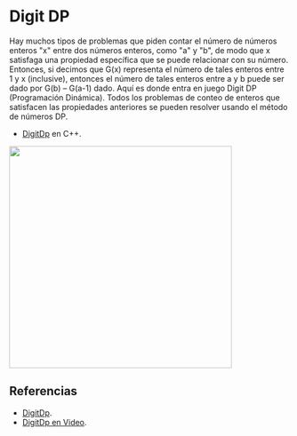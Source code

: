 # Digit DP

Hay muchos tipos de problemas que piden contar el número de números enteros "x" entre dos números enteros, como "a" y "b", 
de modo que x satisfaga una propiedad específica que se puede relacionar con su número.
Entonces, si decimos que G(x) representa el número de tales enteros entre 1 y x (inclusive), 
entonces el número de tales enteros entre a y b puede ser dado por G(b) – G(a-1) dado. Aquí es donde entra en juego Digit DP (Programación Dinámica). 
Todos los problemas de conteo de enteros que satisfacen las propiedades anteriores se pueden resolver usando el método de números DP.

* [DigitDp](https://github.com/Lutyvr02/Algoritmica/blob/main/Contenidos/DigitDP/digitdp.cpp) en C++.
<img src="https://user-images.githubusercontent.com/101956531/197399401-4fab630a-91d7-4647-b57b-ceca83106ecd.png" width="400">

## Referencias
* [DigitDp](https://www.geeksforgeeks.org/digit-dp-introduction/).
* [DigitDp en Video](https://www.youtube.com/watch?v=5ag4kmHVs8k).
